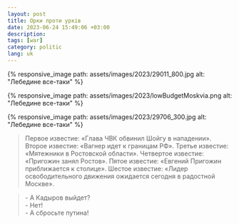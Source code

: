 ```yaml
---
layout: post
title: Орки проти урків
date: 2023-06-24 15:49:06 +03:00
description: 
tags: [war]
category: politic
lang: uk
---
```


{% responsive_image path: assets/images/2023/29011_800.jpg alt: "Лебедине все-таки" %}

{% responsive_image path: assets/images/2023/lowBudgetMoskvia.png alt: "Лебедине все-таки" %}

{% responsive_image path: assets/images/2023/29706_300.jpg alt: "Лебедине все-таки" %}


> Первое известие: «Глава ЧВК обвинил Шойгу в нападении». 
Второе известие: «Вагнер идет к границам РФ». 
Третье известие: «Мятежники в Ростовской области». 
Четвертое известие: «Пригожин занял Ростов». 
Пятое известие: «Евгений Пригожин приближается к столице». 
Шестое известие: «Лидер освободительного движения ожидается сегодня в радостной Москве».

> \- А Кадыров выйдет?<br>
\- Нет!<br>
\- А сбросьте путина!

